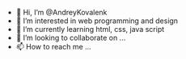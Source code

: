 - 👋 Hi, I’m @AndreyKovalenk
- 👀 I’m interested in web programming and design
- 🌱 I’m currently learning html, css, java script
- 💞️ I’m looking to collaborate on ...
- 📫 How to reach me ...

<!---
AndreyKovalenk/AndreyKovalenk is a ✨ special ✨ repository because its `README.md` (this file) appears on your GitHub profile.
You can click the Preview link to take a look at your changes.
--->
